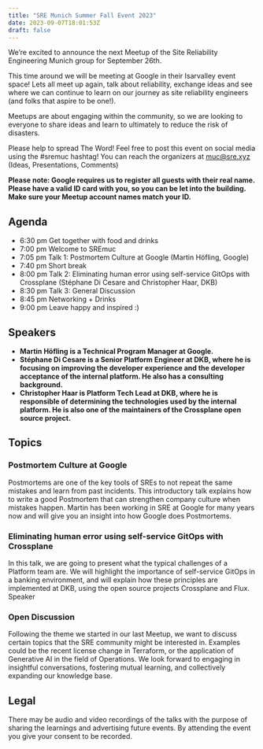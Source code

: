 ```yaml
---
title: "SRE Munich Summer Fall Event 2023"
date: 2023-09-07T18:01:53Z
draft: false
---
```


We’re excited to announce the next Meetup of the Site Reliability Engineering Munich group for September 26th.

This time around we will be meeting at Google in their Isarvalley event space! Lets all meet up again, talk about reliability, exchange ideas and see where we can continue to learn on our journey as site reliability engineers (and folks that aspire to be one!).

Meetups are about engaging within the community, so we are looking to everyone to share ideas and learn to ultimately to reduce the risk of disasters.

Please help to spread The Word! Feel free to post this event on social media using the #sremuc hashtag!
You can reach the organizers at muc@sre.xyz (Ideas, Presentations, Comments)

**Please note: Google requires us to register all guests with their real name. Please have a valid ID card with you, so you can be let into the building. Make sure your Meetup account names match your ID.**

## Agenda

* 6:30 pm Get together with food and drinks
* 7:00 pm Welcome to SREmuc
* 7:05 pm Talk 1: Postmortem Culture at Google (Martin Höfling, Google)
* 7:40 pm Short break
* 8:00 pm Talk 2: Eliminating human error using self-service GitOps with Crossplane (Stéphane Di Cesare and Christopher Haar, DKB)
* 8:30 pm Talk 3: General Discussion
* 8:45 pm Networking + Drinks
* 9:00 pm Leave happy and inspired :)

## Speakers

* **Martin Höfling is a Technical Program Manager at Google.** 
* **Stéphane Di Cesare is a Senior Platform Engineer at DKB, where he is focusing on improving the developer experience and the developer acceptance of the internal platform. He also has a consulting background.**
* **Christopher Haar is Platform Tech Lead at DKB, where he is responsible of determining the technologies used by the internal platform. He is also one of the maintainers of the Crossplane open source project.**

## Topics

### Postmortem Culture at Google

Postmortems are one of the key tools of SREs to not repeat the same mistakes and learn from past incidents. This introductory talk explains how to write a good Postmortem that can strengthen company culture when mistakes happen. Martin has been working in SRE at Google for many years now and will give you an insight into how Google does Postmortems.

### Eliminating human error using self-service GitOps with Crossplane

In this talk, we are going to present what the typical challenges of a Platform team are. We will highlight the importance of self-service GitOps in a banking environment, and will explain how these principles are implemented at DKB, using the open source projects Crossplane and Flux.
Speaker

### Open Discussion

Following the theme we started in our last Meetup, we want to discuss certain topics that the SRE community might be interested in. Examples could be the recent license change in Terraform, or the application of Generative AI in the field of Operations. We look forward to engaging in insightful conversations, fostering mutual learning, and collectively expanding our knowledge base.

## Legal
There may be audio and video recordings of the talks with the purpose of sharing the learnings and advertising future events. By attending the event you give your consent to be recorded.